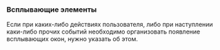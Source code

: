 ### Всплывающие элементы
Если при каких-либо действиях пользователя, либо при наступлении каки-либо прочих событий необходимо организовать появление всплывающих окон, нужно указать об этом.
